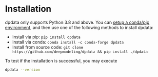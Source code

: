 # Installation

dpdata only supports Python 3.8 and above. You can [setup a conda/pip environment](https://docs.deepmodeling.com/faq/conda.html), and then use one of the following methods to install dpdata:

- Install via pip: `pip install dpdata`
- Install via conda: `conda install -c conda-forge dpdata`
- Install from source code: `git clone https://github.com/deepmodeling/dpdata && pip install ./dpdata`

To test if the installation is successful, you may execute

```bash
dpdata --version
```
